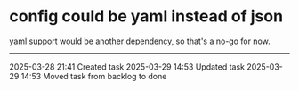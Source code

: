 config could be yaml instead of json
===

yaml support would be another dependency, so that's a no-go for now.

---

2025-03-28 21:41	Created task
2025-03-29 14:53	Updated task
2025-03-29 14:53	Moved task from backlog to done